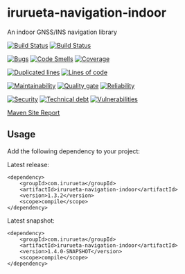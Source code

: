 # irurueta-navigation-indoor
An indoor GNSS/INS navigation library

[![Build Status](https://github.com/albertoirurueta/irurueta-navigation-indoor/actions/workflows/master.yml/badge.svg)](https://github.com/albertoirurueta/irurueta-navigation-indoor/actions)
[![Build Status](https://github.com/albertoirurueta/irurueta-navigation-indoor/actions/workflows/develop.yml/badge.svg)](https://github.com/albertoirurueta/irurueta-navigation-indoor/actions)

[![Bugs](https://sonarcloud.io/api/project_badges/measure?project=albertoirurueta_irurueta-navigation-indoor&metric=bugs)](https://sonarcloud.io/dashboard?id=albertoirurueta_irurueta-navigation-indoor)
[![Code Smells](https://sonarcloud.io/api/project_badges/measure?project=albertoirurueta_irurueta-navigation-indoor&metric=code_smells)](https://sonarcloud.io/dashboard?id=albertoirurueta_irurueta-navigation-indoor)
[![Coverage](https://sonarcloud.io/api/project_badges/measure?project=albertoirurueta_irurueta-navigation-indoor&metric=coverage)](https://sonarcloud.io/dashboard?id=albertoirurueta_irurueta-navigation-indoor)

[![Duplicated lines](https://sonarcloud.io/api/project_badges/measure?project=albertoirurueta_irurueta-navigation-indoor&metric=duplicated_lines_density)](https://sonarcloud.io/dashboard?id=albertoirurueta_irurueta-navigation-indoor)
[![Lines of code](https://sonarcloud.io/api/project_badges/measure?project=albertoirurueta_irurueta-navigation-indoor&metric=ncloc)](https://sonarcloud.io/dashboard?id=albertoirurueta_irurueta-navigation-indoor)

[![Maintainability](https://sonarcloud.io/api/project_badges/measure?project=albertoirurueta_irurueta-navigation-indoor&metric=sqale_rating)](https://sonarcloud.io/dashboard?id=albertoirurueta_irurueta-navigation-indoor)
[![Quality gate](https://sonarcloud.io/api/project_badges/measure?project=albertoirurueta_irurueta-navigation-indoor&metric=alert_status)](https://sonarcloud.io/dashboard?id=albertoirurueta_irurueta-navigation-indoor)
[![Reliability](https://sonarcloud.io/api/project_badges/measure?project=albertoirurueta_irurueta-navigation-indoor&metric=reliability_rating)](https://sonarcloud.io/dashboard?id=albertoirurueta_irurueta-navigation-indoor)

[![Security](https://sonarcloud.io/api/project_badges/measure?project=albertoirurueta_irurueta-navigation-indoor&metric=security_rating)](https://sonarcloud.io/dashboard?id=albertoirurueta_irurueta-navigation-indoor)
[![Technical debt](https://sonarcloud.io/api/project_badges/measure?project=albertoirurueta_irurueta-navigation-indoor&metric=sqale_index)](https://sonarcloud.io/dashboard?id=albertoirurueta_irurueta-navigation-indoor)
[![Vulnerabilities](https://sonarcloud.io/api/project_badges/measure?project=albertoirurueta_irurueta-navigation-indoor&metric=vulnerabilities)](https://sonarcloud.io/dashboard?id=albertoirurueta_irurueta-navigation-indoor)

[Maven Site Report](http://albertoirurueta.github.io/irurueta-navigation-indoor)

## Usage

Add the following dependency to your project:

Latest release:
```
<dependency>
    <groupId>com.irurueta</groupId>
    <artifactId>irurueta-navigation-indoor</artifactId>
    <version>1.3.2</version>
    <scope>compile</scope>
</dependency>
```

Latest snapshot:
```
<dependency>
    <groupId>com.irurueta</groupId>
    <artifactId>irurueta-navigation-indoor</artifactId>
    <version>1.4.0-SNAPSHOT</version>
    <scope>compile</scope>
</dependency>
```
